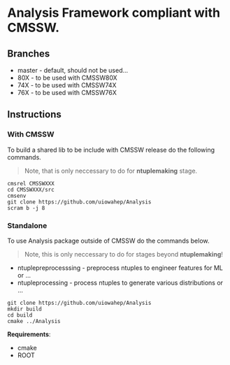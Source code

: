 # Analysis Framework compliant with CMSSW.

## Branches
- master - default, should not be used...
- 80X - to be used with CMSSW80X
- 74X - to be used with CMSSW74X
- 76X - to be used with CMSSW76X

## Instructions
### With CMSSW
To build a shared lib to be include with CMSSW release do the following 
commands. 
> Note, that is only neccessary to do for **ntuplemaking** stage.
```
cmsrel CMSSWXXX
cd CMSSWXXX/src
cmsenv
git clone https://github.com/uiowahep/Analysis
scram b -j 8
```
### Standalone
To use Analysis package outside of CMSSW do the commands below.
> Note, this is only neccessary to do for stages beyond **ntuplemaking**!
 - ntuplepreprocesssing - preprocess ntuples to engineer features for ML or ...
 - ntupleprocessing - process ntuples to generate various distributions or ...
```
git clone https://github.com/uiowahep/Analysis
mkdir build 
cd build
cmake ../Analysis
```

**Requirements**:
- cmake
- ROOT
